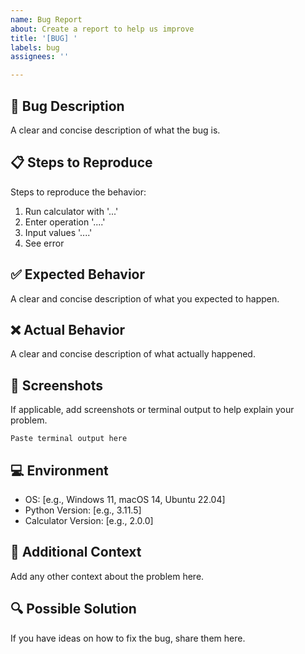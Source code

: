 ```yaml
---
name: Bug Report
about: Create a report to help us improve
title: '[BUG] '
labels: bug
assignees: ''

---
```


## 🐛 Bug Description
A clear and concise description of what the bug is.

## 📋 Steps to Reproduce
Steps to reproduce the behavior:
1. Run calculator with '...'
2. Enter operation '....'
3. Input values '....'
4. See error

## ✅ Expected Behavior
A clear and concise description of what you expected to happen.

## ❌ Actual Behavior
A clear and concise description of what actually happened.

## 📸 Screenshots
If applicable, add screenshots or terminal output to help explain your problem.

```
Paste terminal output here
```

## 💻 Environment
- OS: [e.g., Windows 11, macOS 14, Ubuntu 22.04]
- Python Version: [e.g., 3.11.5]
- Calculator Version: [e.g., 2.0.0]

## 📝 Additional Context
Add any other context about the problem here.

## 🔍 Possible Solution
If you have ideas on how to fix the bug, share them here.
